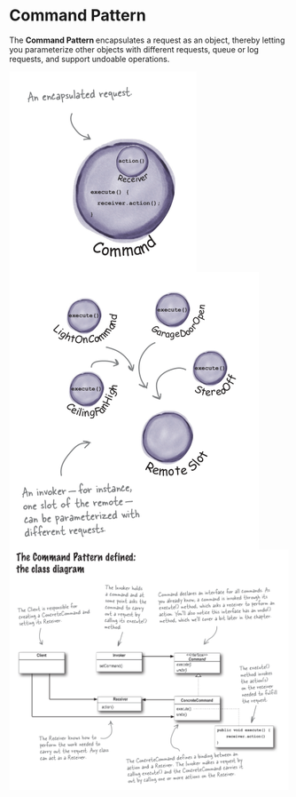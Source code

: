 # Command Pattern

The <b> Command Pattern </b> encapsulates a request as an object, thereby letting you parameterize other objects
with different requests, queue or log requests, and support undoable operations.

<img align="left" src="https://github.com/newtext/Head-First-Design-Patterns/blob/main/src/com/designpatterns/command/Pictures/command.png">

<img align="left" src="https://github.com/newtext/Head-First-Design-Patterns/blob/main/src/com/designpatterns/command/Pictures/command_invoke.png">

<img align="left" src="https://github.com/newtext/Head-First-Design-Patterns/blob/main/src/com/designpatterns/command/Pictures/command_pattern_diagram.png">


